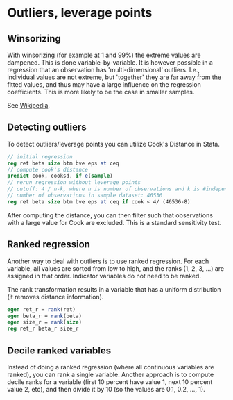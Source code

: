 # Outliers, leverage points

## Winsorizing 

With winsorizing (for example at 1 and 99%) the extreme values are dampened. This is done variable-by-variable. It is however possible in a regression that an observation has 'multi-dimensional' outliers. I.e., individual values are not extreme, but 'together' they are far away from the fitted values, and thus may have a large influence on the regression coefficients. This is more likely to be the case in smaller samples.

See [Wikipedia](https://en.wikipedia.org/wiki/Cook%27s_distance).

## Detecting outliers

To detect outliers/leverage points you can utilize Cook's Distance in Stata.

```Stata
// initial regression
reg ret beta size btm bve eps at ceq 
// compute cook's distance
predict cook, cooksd, if e(sample)
// rerun regression without leverage points
// cutoff: 4 / n-k, where n is number of observations and k is #independent variables (including intercept)
// number of observations in sample dataset: 46536
reg ret beta size btm bve eps at ceq if cook < 4/ (46536-8)
```

After computing the distance, you can then filter such that observations with a large value for Cook are excluded. This is a standard sensitivity test.

## Ranked regression

Another way to deal with outliers is to use ranked regression. For each variable, all values are sorted from low to high, and the ranks (1, 2, 3, ...) are assigned in that order. Indicator variables do not need to be ranked.

The rank transformation results in a variable that has a uniform distribution (it removes distance information).

```Stata
egen ret_r = rank(ret)
egen beta_r = rank(beta)
egen size_r = rank(size)
reg ret_r beta_r size_r
```

## Decile ranked variables

Instead of doing a ranked regression (where all continuous variables are ranked), you can rank a single variable. Another approach is to compute decile ranks for a variable (first 10 percent have value 1, next 10 percent value 2, etc), and then divide it by 10 (so the values are 0.1, 0.2, ..., 1).